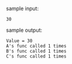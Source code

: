sample input: 
```
30
```

sample output:
```
Value = 30
A's func called 1 times 
B's func called 1 times
C's func called 1 times
```



